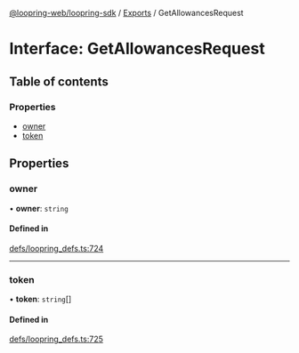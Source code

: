 [@loopring-web/loopring-sdk](../README.md) / [Exports](../modules.md) / GetAllowancesRequest

# Interface: GetAllowancesRequest

## Table of contents

### Properties

- [owner](GetAllowancesRequest.md#owner)
- [token](GetAllowancesRequest.md#token)

## Properties

### owner

• **owner**: `string`

#### Defined in

[defs/loopring_defs.ts:724](https://github.com/Loopring/loopring_sdk/blob/6d0be7c/src/defs/loopring_defs.ts#L724)

___

### token

• **token**: `string`[]

#### Defined in

[defs/loopring_defs.ts:725](https://github.com/Loopring/loopring_sdk/blob/6d0be7c/src/defs/loopring_defs.ts#L725)
